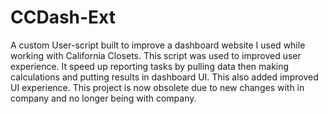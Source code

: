 # CCDash-Ext

A custom User-script built to improve a dashboard website I used while working with California Closets. This script was used to improved user experience. It speed up reporting tasks by pulling data then making calculations and putting results in dashboard UI. This also added improved UI experience. This project is now obsolete due to new changes with in company and no longer being with company.
